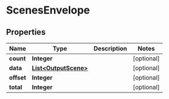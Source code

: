 
# ScenesEnvelope

## Properties
Name | Type | Description | Notes
------------ | ------------- | ------------- | -------------
**count** | **Integer** |  |  [optional]
**data** | [**List&lt;OutputScene&gt;**](OutputScene.md) |  |  [optional]
**offset** | **Integer** |  |  [optional]
**total** | **Integer** |  |  [optional]



